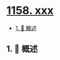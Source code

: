 # [1158. xxx](https://github.com/Tdahuyou/TNotes.leetcode/tree/main/notes/1158.%20xxx)

<!-- region:toc -->

- [1. 📝 概述](#1--概述)

<!-- endregion:toc -->

## 1. 📝 概述
